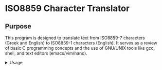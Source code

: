# ISO8859 Character Translator

## Purpose
This program is designed to translate text from ISO8859-7 characters (Greek and English) to ISO8859-1 characters (English). 
It serves as a review of basic C programming concepts and the use of GNU/UNIX tools like gcc, shell, and text editors (emacs/vim/nano).

<details>
<summary>Usage</summary>

To run the program, compile it using the following command:

```bash
gcc -Wall -ansi -pedantic -o translate translate.c
